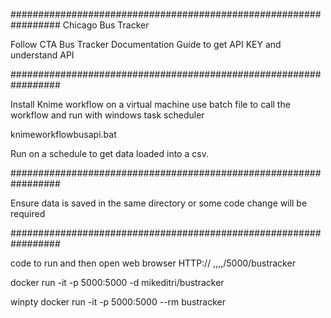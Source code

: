 #################################################################
Chicago Bus Tracker

Follow CTA Bus Tracker Documentation Guide to get API KEY and understand API

#################################################################

Install Knime workflow on a virtual machine use batch file to call the workflow and run with windows task scheduler

knimeworkflowbusapi.bat

Run on a schedule to get data loaded into a csv.

#################################################################

Ensure data is saved in the same directory or some code change will be required

#################################################################


code to run and then open web browser HTTP:// ,,,,/5000/bustracker

docker run -it -p 5000:5000 -d mikeditri/bustracker

winpty docker run -it -p 5000:5000 --rm bustracker
